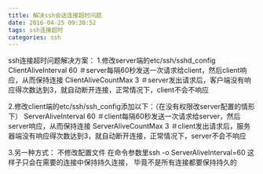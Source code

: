 ```yaml
---
title: 解决ssh会话连接超时问题
date: 2016-04-25 09:30:52
tags: ssh连接超时
categories: ssh
---
```


ssh连接超时问题解决方案：
1.修改server端的etc/ssh/sshd_config
ClientAliveInterval 60 ＃server每隔60秒发送一次请求给client，然后client响应，从而保持连接
ClientAliveCountMax 3 ＃server发出请求后，客户端没有响应得次数达到3，就自动断开连接，正常情况下，client不会不响应
<!-- more -->
2.修改client端的etc/ssh/ssh_config添加以下：（在没有权限改server配置的情形下）
ServerAliveInterval 60 ＃client每隔60秒发送一次请求给server，然后server响应，从而保持连接
ServerAliveCountMax 3  ＃client发出请求后，服务器端没有响应得次数达到3，就自动断开连接，正常情况下，server不会不响应

3.另一种方式： 
不修改配置文件
在命令参数里ssh -o ServerAliveInterval=60 这样子只会在需要的连接中保持持久连接， 毕竟不是所有连接都要保持持久的

